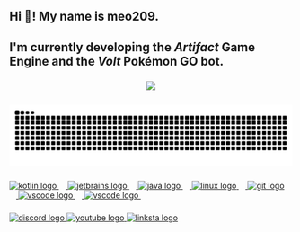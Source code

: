 <h2 align="left">Hi 👋! My name is meo209.</h2>

###

<h2 align="left">I'm currently developing the <em>Artifact</em> Game Engine and the <em>Volt</em> Pokémon GO bot.</h2>

###

<div align="center">
  <img src="https://profile-counter.glitch.me/meo209/count.svg?"  />
</div>

###

<img src="https://raw.githubusercontent.com/meo209/meo209/output/snake.svg" alt="Snake animation" />

###

<div align="left">
  <div align="left">
  <a href="https://kotlinlang.org/"> 
    <img src="https://cdn.jsdelivr.net/gh/devicons/devicon/icons/kotlin/kotlin-original.svg" height="40" alt="kotlin logo"  />
    <img width="12" />
  <a/>
  
  <a href="https://www.jetbrains.com/idea/"> 
    <img src="https://cdn.jsdelivr.net/gh/devicons/devicon/icons/intellij/intellij-original.svg" height="40" alt="jetbrains logo"  />
    <img width="12" />
  <a/>
    
  <a href="https://www.java.com/"> 
    <img src="https://cdn.jsdelivr.net/gh/devicons/devicon/icons/java/java-original.svg" height="40" alt="java logo"  />
    <img width="12" />
  <a/>
  
  <a href="https://linux.org/"> 
    <img src="https://cdn.jsdelivr.net/gh/devicons/devicon/icons/linux/linux-original.svg" height="40" alt="linux logo"  />
    <img width="12" />
  <a/>
  
  <a href="https://git-scm.com/"> 
    <img src="https://cdn.jsdelivr.net/gh/devicons/devicon/icons/git/git-original.svg" height="40" alt="git logo"  />
    <img width="12" />
  <a/>
  

  
  <a href="https://code.visualstudio.com/"> 
    <img src="https://cdn.jsdelivr.net/gh/devicons/devicon/icons/vscode/vscode-original.svg" height="40" alt="vscode logo"  />
    <img width="12" />
  <a/>
  
  <a href="https://www.raspberrypi.com/"> 
    <img src="https://cdn.jsdelivr.net/gh/devicons/devicon/icons/raspberrypi/raspberrypi-original.svg" height="40" alt="vscode logo"  />
    <img width="12" />
  <a/>
</div>
</div>

###

<div align="left">
  <a href="https://discord.com/users/1005779752369524768" target="_blank">
    <img src="https://raw.githubusercontent.com/maurodesouza/profile-readme-generator/master/src/assets/icons/social/discord/default.svg" width="52" height="40" alt="discord logo"  />
  </a>
  <a href="https://www.youtube.com/channel/UC_fDmCCzbgpavUu98WT02iA" target="_blank">
    <img src="https://raw.githubusercontent.com/maurodesouza/profile-readme-generator/master/src/assets/icons/social/youtube/default.svg" width="52" height="40" alt="youtube logo"  />
  </a>
  <a href="https://linksta.cc/@meo209" target="_blank">
    <img src="https://linksta.cc/assets/linkstack/images/logo-animated.svg" width="52" height="40" alt="linksta logo"  />
  </a>
</div>

###
